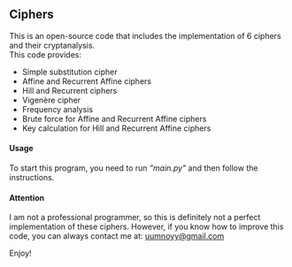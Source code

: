 ## Ciphers
This is an open-source code that includes the implementation of 6 ciphers and their cryptanalysis.  
This code provides:
* Simple substitution cipher
* Affine and Recurrent Affine ciphers
* Hill and Recurrent ciphers
* Vigenère cipher
* Frequency analysis
* Brute force for Affine and Recurrent Affine ciphers
* Key calculation for Hill and Recurrent Affine ciphers

#### Usage
To start this program, you need to run *"main.py"* and then follow the instructions.

#### Attention
I am not a professional programmer, so this is definitely not a perfect implementation of these ciphers. However, if you know how to improve this code, you can always contact me at:
uumnoyy@gmail.com

Enjoy!
